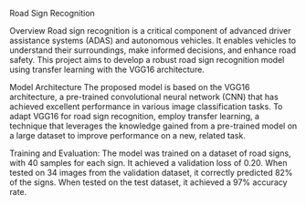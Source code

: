 Road Sign Recognition

Overview
Road sign recognition is a critical component of advanced driver assistance systems (ADAS) and autonomous vehicles. 
It enables vehicles to understand their surroundings, make informed decisions, and enhance road safety. 
This project aims to develop a robust road sign recognition model using transfer learning with the VGG16 architecture.

Model Architecture
The proposed model is based on the VGG16 architecture, a pre-trained convolutional neural network (CNN) that has achieved excellent performance in various image classification tasks. 
To adapt VGG16 for road sign recognition, employ transfer learning, a technique that leverages the knowledge gained from a pre-trained model on a large dataset to improve performance on a new, related task.

Training and Evaluation:
The model was trained on a dataset of road signs, with 40 samples for each sign. 
It achieved a validation loss of 0.20. 
When tested on 34 images from the validation dataset, it correctly predicted 82% of the signs. 
When tested on the test dataset, it achieved a 97% accuracy rate.
